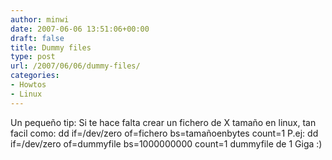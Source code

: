 ```yaml
---
author: minwi
date: 2007-06-06 13:51:06+00:00
draft: false
title: Dummy files
type: post
url: /2007/06/06/dummy-files/
categories:
- Howtos
- Linux
---
```


Un pequeño tip:
Si te hace falta crear un fichero de X tamaño en linux, tan facil como:
dd if=/dev/zero of=fichero bs=tamañoenbytes count=1
P.ej:
dd if=/dev/zero of=dummyfile bs=1000000000 count=1
dummyfile de 1 Giga :)
